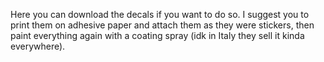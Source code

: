 Here you can download the decals if you want to do so.
I suggest you to print them on adhesive paper and attach them as they were stickers, then paint everything again with a coating spray (idk in Italy they sell it kinda everywhere).
